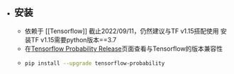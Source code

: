 - ## 安装
	- 依赖于 [[Tensorflow]]
	  截止2022/09/11，仍然建议与TF v1.15搭配使用
	  安装TF v1.15需要python版本==3.7
	- 在[Tensorflow Probability Release](https://github.com/tensorflow/probability/releases)页面查看与Tensorflow的版本兼容性
	- ```bash
	  pip install --upgrade tensorflow-probability
	  ```
